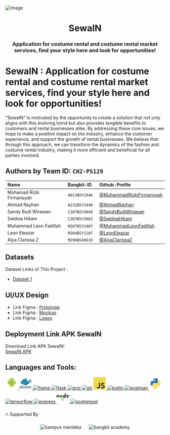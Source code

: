 ![image](https://github.com/SewainID/.github/assets/110903076/5e16e77c-1f55-4d3f-9252-fc8c99732b76)<h1 align="center">SewaIN</h1>
<h3 align="center">Application for costume rental and costume rental market services, find your style here and look for opportunities!</h3>
<p align="center">



# SewaIN : Application for costume rental and costume rental market services, find your style here and look for opportunities!


"SewaIN" is motivated by the opportunity to create a solution that not only aligns with this evolving trend but also provides tangible benefits to customers and rental businesses alike. By addressing these core issues, we hope to make a positive impact on the industry, enhance the customer experience, and support the growth of rental businesses. We believe that through this approach, we can transform the dynamics of the fashion and costume rental industry, making it more efficient and beneficial for all parties involved.


## Authors by Team ID: `CH2-PS129`
| Name | Bangkit-ID     | Github-Profile                       |
| :-------- | :------- | :-------------------------------- |
| Muhamad Rizki Firmansyah      | `A013BSY1946` | [@MuhammadRizkiFirmansyah](https://github.com/legenhand) |
| Ahmad Rayhan      | `A132BSY2440` | [@AhmadRayhan](https://github.com/ahmadrayhan107) |
| Sandy Budi Wirawan      | `C287BSY3649` | [@SandyBudiWirawan](https://github.com/syanzzz) |
| Saidina Hikam      | `C287BSY3662` | [@SaidinaHikam](https://github.com/hellsing032) |
| Muhammad Leon Fadillah      | `M287BSY1467 ` | [@MuhammadLeonFadillah](https://github.com/23Leon) |
| Leon Eleazar      | `M204BSY1107` | [@LeonEleazar](https://github.com/leonnn69) |
| Alya Clarissa Z      | `M299BSX0619` | [@AlyaClarissaZ](https://github.com/ceylarissa) |


## Datasets

Dataset Links of This Project :

- [Dataset 1](#)


## UI/UX Design

- Link Figma : [Prototype](https://www.figma.com/file/9FFrTktKQ0iLkPcVJmYoQs/Sewain-Mobile-Apps?type=design&node-id=54697-440&mode=design&t=a0FtouUJTHXQp4Vq-0)
- Link Figma : [Mockup](https://www.figma.com/file/9FFrTktKQ0iLkPcVJmYoQs/Sewain-Mobile-Apps?type=design&node-id=55501-1831&mode=design&t=a0FtouUJTHXQp4Vq-0)
- Link Figma : [Logos](https://www.figma.com/file/9FFrTktKQ0iLkPcVJmYoQs/Sewain-Mobile-Apps?type=design&node-id=54697-25342&mode=design&t=a0FtouUJTHXQp4Vq-0)

## Deployment Link APK SewaIN

Download Link APK SewaIN:<br>
[SewaIN APK](#)


## Languages and Tools:
<p align="left">
  <a href="https://developer.android.com" target="_blank" rel="noreferrer">
    <img src="https://raw.githubusercontent.com/devicons/devicon/master/icons/android/android-original-wordmark.svg" alt="android" width="40" height="40"/>
  </a>
  <a href="https://www.docker.com/" target="_blank" rel="noreferrer">
    <img src="https://raw.githubusercontent.com/devicons/devicon/master/icons/docker/docker-original-wordmark.svg" alt="docker" width="40" height="40"/>
  </a>
  <a href="https://www.figma.com/" target="_blank" rel="noreferrer">
    <img src="https://www.vectorlogo.zone/logos/figma/figma-icon.svg" alt="figma" width="40" height="40"/>
  </a>
  <a href="https://flask.palletsprojects.com/" target="_blank" rel="noreferrer">
    <img src="https://www.vectorlogo.zone/logos/pocoo_flask/pocoo_flask-icon.svg" alt="flask" width="40" height="40"/>
  </a>
  <a href="https://cloud.google.com" target="_blank" rel="noreferrer">
    <img src="https://www.vectorlogo.zone/logos/google_cloud/google_cloud-icon.svg" alt="gcp" width="40" height="40"/>
  </a>
  <a href="https://git-scm.com/" target="_blank" rel="noreferrer">
    <img src="https://www.vectorlogo.zone/logos/git-scm/git-scm-icon.svg" alt="git" width="40" height="40"/>
  </a>
  <a href="https://developer.mozilla.org/en-US/docs/Web/JavaScript" target="_blank" rel="noreferrer">
    <img src="https://raw.githubusercontent.com/devicons/devicon/master/icons/javascript/javascript-original.svg" alt="javascript" width="40" height="40"/>
  </a>
  <a href="https://kotlinlang.org" target="_blank" rel="noreferrer">
    <img src="https://www.vectorlogo.zone/logos/kotlinlang/kotlinlang-icon.svg" alt="kotlin" width="40" height="40"/>
  </a>
  <a href="https://postman.com" target="_blank" rel="noreferrer">
    <img src="https://www.vectorlogo.zone/logos/getpostman/getpostman-icon.svg" alt="postman" width="40" height="40"/>
  </a>
  <a href="https://www.python.org" target="_blank" rel="noreferrer">
    <img src="https://raw.githubusercontent.com/devicons/devicon/master/icons/python/python-original.svg" alt="python" width="40" height="40"/>
  </a>
  <a href="https://www.tensorflow.org" target="_blank" rel="noreferrer">
    <img src="https://www.vectorlogo.zone/logos/tensorflow/tensorflow-icon.svg" alt="tensorflow" width="40" height="40"/>
  </a>
  <a href="https://expressjs.com/" target="_blank" rel="noreferrer">
    <img src="https://www.vectorlogo.zone/logos/expressjs/expressjs-icon.svg" alt="express" width="40" height="40"/>
  </a>
  <a href="https://nodejs.org/" target="_blank" rel="noreferrer">
    <img src="https://raw.githubusercontent.com/devicons/devicon/master/icons/nodejs/nodejs-original-wordmark.svg" alt="nodejs" width="40" height="40"/>
  </a>
  <a href="https://www.postgresql.org/" target="_blank" rel="noreferrer">
    <img src="https://www.vectorlogo.zone/logos/postgresql/postgresql-icon.svg" alt="postgresql" width="40" height="40"/>
  </a>
</p>



###

🔥 Supported By

###

<div align="center">
  <img src="https://lldikti10.id/public/img/informasi/berita/MASTER.png" height="80" alt="kampus merdeka" style="margin-right:20px;"/>
  <img src="https://storage.googleapis.com/kampusmerdeka_kemdikbud_go_id/mitra/mitra_af66db2e-0997-4f52-9cc0-a14412eeeab9.png" height="80" alt="bangkit academy" style="margin-right:left0px;"/>
  
</div>

###

